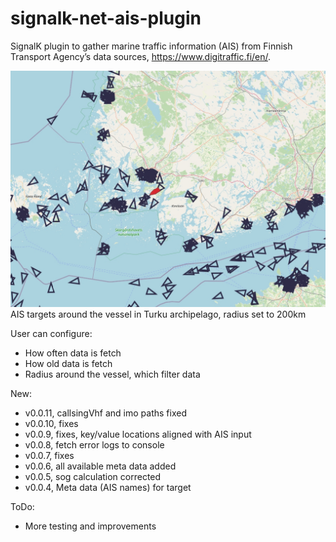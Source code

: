 # signalk-net-ais-plugin
SignalK plugin to gather marine traffic information (AIS) from Finnish Transport Agency’s data sources, https://www.digitraffic.fi/en/.

![AIS targets around the vessel, radius 200km](doc/200km_radius.jpg)
AIS targets around the vessel in Turku archipelago, radius set to 200km

User can configure:
- How often data is fetch
- How old data is fetch
- Radius around the vessel, which filter data

New:
- v0.0.11, callsingVhf and imo paths fixed
- v0.0.10, fixes
- v0.0.9, fixes, key/value locations aligned with AIS input
- v0.0.8, fetch error logs to console
- v0.0.7, fixes
- v0.0.6, all available meta data added
- v0.0.5, sog calculation corrected
- v0.0.4, Meta data (AIS names) for target

ToDo:
- More testing and improvements
